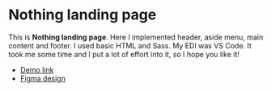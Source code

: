 # Nothing landing page

This is **Nothing landing page**. Here I implemented header, aside menu, main content and footer.
I used basic HTML and Sass. My EDI was VS Code.
It took me some time and I put a lot of effort into it, so I hope you like it!

- [Demo link](https://yuriipodria.github.io/layout_landing-page/)
- [Figma design](https://www.figma.com/file/DtkQmQ797hk0nI4KfMi2Uq/BOSE-New-Version?type=design&node-id=6802-139&mode=design&t=2Cm1iti7ijzqHC7Y-0)
